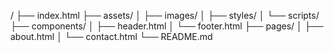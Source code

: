 /
├── index.html
├── assets/
│ ├── images/
│ ├── styles/
│ └── scripts/
├── components/
│ ├── header.html
│ └── footer.html
├── pages/
│ ├── about.html
│ └── contact.html
└── README.md
